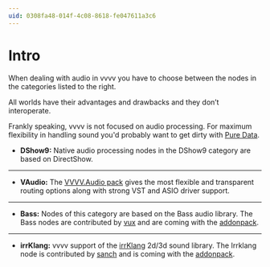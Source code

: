 ```yaml
---
uid: 0308fa48-014f-4c08-8618-fe047611a3c6
---
```


# Intro


When dealing with audio in vvvv you have to choose between the nodes in the categories listed to the right.  

All worlds have their advantages and drawbacks and they don’t interoperate.  

Frankly speaking, vvvv is not focused on audio processing. For maximum flexibility in handling sound you'd probably want to get dirty with <a href="http://puredata.info/" class="extURL" target="_blank">Pure Data</a>.  



* **DShow9:** Native audio processing nodes in the DShow9 category are based on DirectShow.  
---  
* **VAudio:** The <a href="https://vvvv.org/contribution/vvvv.audio-pack-alpha" class="extURL contribution" target="_blank">VVVV.Audio pack</a> gives the most flexible and transparent routing options along with strong VST and ASIO driver support.  
---  
* **Bass:** Nodes of this category are based on the Bass audio library. The Bass nodes are contributed by <span class="user"><a href="https://vvvv.org/users/vux" class="extURL" target="_blank">vux</a></span> and are coming with the <a href="https://vvvv.org/downloads#addonpack" class="extURL" target="_blank">addonpack</a>.  
---  
* **irrKlang:** vvvv support of the <a href="http://www.ambiera.com/irrklang/" class="extURL" target="_blank">irrKlang</a> 2d/3d sound library. The Irrklang node is contributed by <span class="user"><a href="https://vvvv.org/users/sanch" class="extURL" target="_blank">sanch</a></span> and is coming with the <a href="https://vvvv.org/downloads#addonpack" class="extURL" target="_blank">addonpack</a>.  






